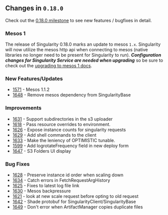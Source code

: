 ## Changes in `0.18.0`

Check out the [0.18.0 milestone](https://github.com/HubSpot/Singularity/issues?q=milestone%3A%0.18.0+is%3Aclosed) to see new features / bugfixes in detail.

### Mesos 1

The release of Singularity 0.18.0 marks an update to mesos `1.x`. Singularity will now utilize the mesos http api when connecting to mesos (native libraries no longer need to be present for Singularity to run). ***Configuration changes for Singularity Service are needed when upgrading*** so be sure to check out the [upgrading to mesos 1 docs](../features/mesos-1.md).

### New Features/Updates

- [1571](https://github.com/HubSpot/Singularity/pull/1571) - Mesos 1.1.2
- [1648](https://github.com/HubSpot/Singularity/pull/1648) - Remove mesos dependency from SingularityBase

### Improvements

- [1631](https://github.com/HubSpot/Singularity/pull/1631) - Support subdirectories in the s3 uploader
- [1618](https://github.com/HubSpot/Singularity/pull/1618) - Pass resource overrides to environment.
- [1626](https://github.com/HubSpot/Singularity/pull/1626) - Expose instance counts for singularity requests
- [1629](https://github.com/HubSpot/Singularity/pull/1629) - Add shell commands to the client
- [1633](https://github.com/HubSpot/Singularity/pull/1633) - Make the leniency of OPTIMISTIC tunable.
- [1599](https://github.com/HubSpot/Singularity/pull/1599) - Add logrotateFrequency field in new deploy form
- [1647](https://github.com/HubSpot/Singularity/pull/1647) - S3 Folders UI display

### Bug Fixes

- [1628](https://github.com/HubSpot/Singularity/pull/1628) - Preserve instance id order when scaling down
- [1634](https://github.com/HubSpot/Singularity/pull/1634) - Catch errors in FetchRequestArgHistory
- [1625](https://github.com/HubSpot/Singularity/pull/1625) - Fixes to latest log file link
- [1630](https://github.com/HubSpot/Singularity/pull/1630) - Mesos backpressure
- [1621](https://github.com/HubSpot/Singularity/pull/1621) - look at new scale request before opting to old request
- [1642](https://github.com/HubSpot/Singularity/pull/1642) - Shade protobuf for SingularityClient/SingularityBase
- [1649](https://github.com/HubSpot/Singularity/pull/1649) - Don't error when ArtifactManager copies duplicate files 
